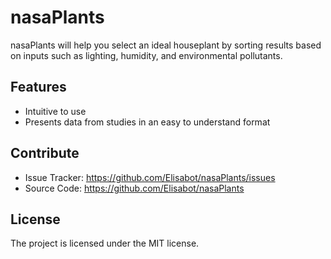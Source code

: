 nasaPlants
========

nasaPlants will help you select an ideal houseplant by sorting results based on inputs such as lighting, humidity, and environmental pollutants.


Features
--------

- Intuitive to use
- Presents data from studies in an easy to understand format


Contribute
----------

- Issue Tracker: https://github.com/Elisabot/nasaPlants/issues
- Source Code: https://github.com/Elisabot/nasaPlants


License
-------

The project is licensed under the MIT license.